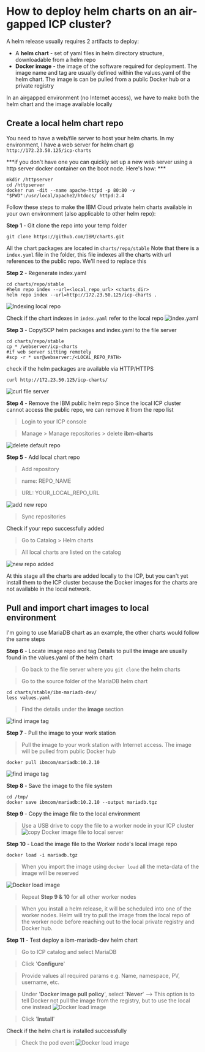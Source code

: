 # How to deploy helm charts on an air-gapped ICP cluster?

A helm release usually requires 2 artifacts to deploy:
- A __helm chart__ - set of yaml files in helm directory structure, downloadable from a helm repo
- __Docker image__ - the image of the software required for deployment. The image name and tag are usually defined within the values.yaml of the helm chart. The image is can be pulled from a public Docker hub or a private registry

In an airgapped environment (no Internet access), we have to make both the helm chart and the image available locally

## Create a local helm chart repo
You need to have a web/file server to host your helm charts. In my environment, I have a web server for helm chart @ `http://172.23.50.125/icp-charts`

***if you don't have one you can quickly set up a new web server using a http server docker container on the boot node. Here's how: *** 
```
mkdir /httpserver
cd /httpserver
docker run -dit --name apache-httpd -p 80:80 -v "$PWD":/usr/local/apache2/htdocs/ httpd:2.4
```

Follow these steps to make the IBM Cloud private helm charts available in your own environment (also applicable to other helm repo):

__Step 1__ - Git clone the repo into your temp folder

`git clone https://github.com/IBM/charts.git`

All the chart packages are located in `charts/repo/stable`
Note that there is a `index.yaml` file in the folder, this file indexes all the charts with url references to the public repo. We'll need to replace this

__Step 2__ - Regenerate index.yaml
```Shell
cd charts/repo/stable
#helm repo index --url=<local_repo_url> <charts_dir>
helm repo index --url=http://172.23.50.125/icp-charts .
```
![Indexing local repo](./assets/airgap/indexing_repo.png)

Check if the chart indexes in `index.yaml` refer to the local repo
![index.yaml](./assets/airgap/index_url.jpg)

__Step 3__ - Copy/SCP helm packages and index.yaml to the file server
```Shell
cd charts/repo/stable
cp * /webserver/icp-charts
#if web server sitting remotely
#scp -r * usr@webserver:/<LOCAL_REPO_PATH>
```

check if the helm packages are available via HTTP/HTTPS
```Shell
curl http://172.23.50.125/icp-charts/
```
![curl file server](./assets/airgap/fileserver_curl.png)

__Step 4__ - Remove the IBM public helm repo
Since the local ICP cluster cannot access the public repo, we can remove it from the repo list
> Login to your ICP console

> Manage > Manage repositories > delete **ibm-charts**

![delete default repo](./assets/airgap/delete_default_ibm_repo.png)

__Step 5__ - Add local chart repo
> Add repository

> name: REPO_NAME

> URL: YOUR_LOCAL_REPO_URL

![add new repo](./assets/airgap/new_local_repo.png)

> Sync repositories

Check if your repo successfully added
> Go to Catalog > Helm charts

> All local charts are listed on the catalog

![new repo added](./assets/airgap/repo_added.jpg)

At this stage all the charts are added locally to the ICP, but you can't yet install them to the ICP cluster because the Docker images for the charts are not available in the local network.

## Pull and import chart images to local environment

I'm going to use MariaDB chart as an example, the other charts would follow the same steps

__Step 6__ - Locate image repo and tag
Details to pull the image are usually found in the values.yaml of the helm chart
> Go back to the file server where you `git clone` the helm charts

> Go to the source folder of the MariaDB helm chart

```Shell
cd charts/stable/ibm-mariadb-dev/
less values.yaml
```
> Find the details under the **image** section

![find image tag](./assets/airgap/find_image_tag.jpg)

__Step 7__ - Pull the image to your work station

> Pull the image to your work station with Internet access. The image will be pulled from public Docker hub

```
docker pull ibmcom/mariadb:10.2.10
```

![find image tag](./assets/airgap/docker_pull_image.jpg)

__Step 8__ - Save the image to the file system
```Shell
cd /tmp/
docker save ibmcom/mariadb:10.2.10 --output mariadb.tgz
```

__Step 9__ - Copy the image file to the local environment
> Use a USB drive to copy the file to a worker node in your ICP cluster
![copy Docker image file to local server](./assets/airgap/copy_image_file.jpg)

__Step 10__ - Load the image file to the Worker node's local image repo
```
docker load -i mariadb.tgz
```
> When you import the image using `docker load` all the meta-data of the image will be reserved

![Docker load image](./assets/airgap/load_image.jpg)

> Repeat **Step 9 & 10** for all other worker nodes

> When you install a helm release, it will be scheduled into one of the worker nodes. Helm will try to pull the image from the local repo of the worker node before reaching out to the local private registry and Docker hub.

__Step 11__ - Test deploy a ibm-mariadb-dev helm chart
> Go to ICP catalog and select MariaDB

> Click '**Configure**'

> Provide values all required params e.g. Name, namespace, PV, username, etc.

> Under '**Docker image pull policy**', select '**Never**' --> This option is to tell Docker not pull the image from the registry, but to use the local one instead
![Docker load image](./assets/airgap/pull_policy.jpg)

> Click '**Install**'

Check if the helm chart is installed successfully

> Check the pod event
![Docker load image](./assets/airgap/pod_event.jpg)
